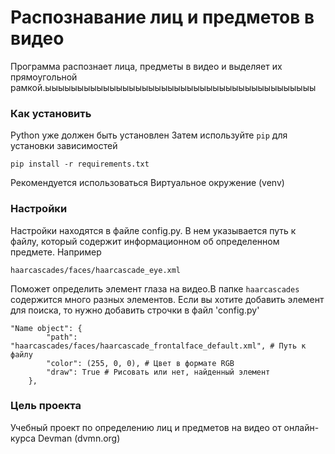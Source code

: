 # Распознавание лиц и предметов в видео

Программа распознает лица, предметы в видео и выделяет их прямоугольной рамкой.ыыыыыыыыыыыыыыыыыыыыыыыыыыыыыыыыыыыыыыыыыы

### Как установить

Python уже должен быть установлен
Затем используйте `pip` для установки зависимостей

```pip install -r requirements.txt```

Рекомендуется использоваться Виртуальное окружение (venv)

### Настройки

Настройки находятся в файле config.py. В нем указывается путь к файлу, который содержит информационном об определенном предмете. Например

```haarcascades/faces/haarcascade_eye.xml```

Поможет определить элемент глаза на видео.В папке `haarcascades` содержится много разных элементов. 
Если вы хотите добавить элемент для поиска, то нужно добавить строчки в файл 'config.py'

```
"Name object": {
        "path": "haarcascades/faces/haarcascade_frontalface_default.xml", # Путь к файлу
        "color": (255, 0, 0), # Цвет в формате RGB
        "draw": True # Рисовать или нет, найденный элемент
    },
````

### Цель проекта

Учебный проект по определению лиц и предметов на видео от онлайн-курса Devman (dvmn.org)
